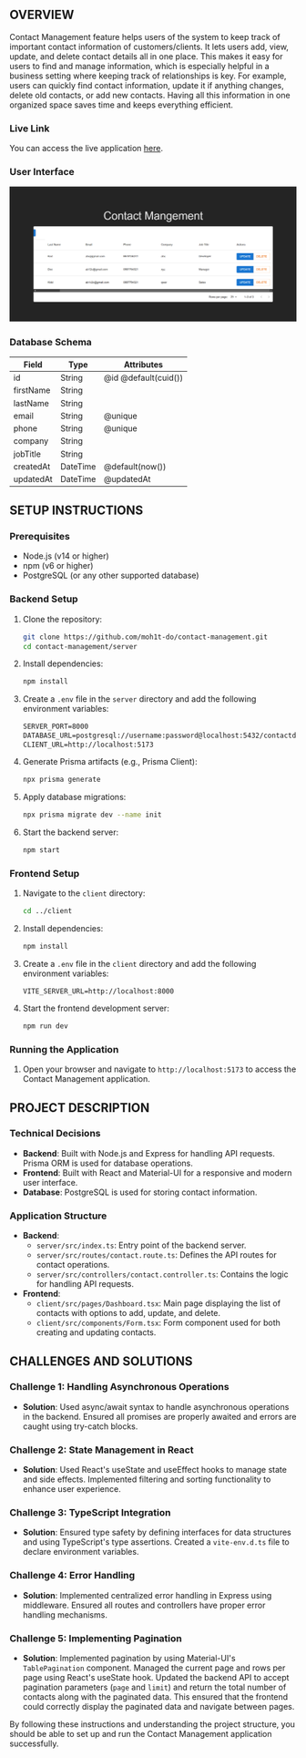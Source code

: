 ## OVERVIEW
Contact Management feature helps users of the system to keep track of important contact information of customers/clients. It lets users add, view, update, and delete contact details all in one place. This makes it easy for users to find and manage information, which is especially helpful in a business setting where keeping track of relationships is key. For example, users can quickly find contact information, update it if anything changes, delete old contacts, or add new contacts. Having all this information in one organized space saves time and keeps everything efficient.

### Live Link
You can access the live application [here](https://contact-management-neon-one.vercel.app).

### User Interface
![UI Screenshot](images/ui.png)

### Database Schema

| Field     | Type     | Attributes                |
|-----------|----------|---------------------------|
| id        | String   | @id @default(cuid())      |
| firstName | String   |                           |
| lastName  | String   |                           |
| email     | String   | @unique                   |
| phone     | String   | @unique                   |
| company   | String   |                           |
| jobTitle  | String   |                           |
| createdAt | DateTime | @default(now())           |
| updatedAt | DateTime | @updatedAt                |

## SETUP INSTRUCTIONS

### Prerequisites
- Node.js (v14 or higher)
- npm (v6 or higher)
- PostgreSQL (or any other supported database)

### Backend Setup
1. Clone the repository:
    ```sh
    git clone https://github.com/moh1t-do/contact-management.git
    cd contact-management/server
    ```

2. Install dependencies:
    ```sh
    npm install
    ```

3. Create a `.env` file in the `server` directory and add the following environment variables:
    ```env
    SERVER_PORT=8000
    DATABASE_URL=postgresql://username:password@localhost:5432/contactdb
    CLIENT_URL=http://localhost:5173
    ```

4. Generate Prisma artifacts (e.g., Prisma Client):
    ```sh
    npx prisma generate
    ```

5. Apply database migrations:
    ```sh
    npx prisma migrate dev --name init
    ```

6. Start the backend server:
    ```sh
    npm start
    ```

### Frontend Setup

1. Navigate to the `client` directory:
    ```sh
    cd ../client
    ```

2. Install dependencies:
    ```sh
    npm install
    ```

3. Create a `.env` file in the `client` directory and add the following environment variables:
    ```env
    VITE_SERVER_URL=http://localhost:8000
    ```

4. Start the frontend development server:
    ```sh
    npm run dev
    ```

### Running the Application
1. Open your browser and navigate to `http://localhost:5173` to access the Contact Management application.

## PROJECT DESCRIPTION

### Technical Decisions
- **Backend**: Built with Node.js and Express for handling API requests. Prisma ORM is used for database operations.
- **Frontend**: Built with React and Material-UI for a responsive and modern user interface.
- **Database**: PostgreSQL is used for storing contact information.

### Application Structure
- **Backend**:
  - `server/src/index.ts`: Entry point of the backend server.
  - `server/src/routes/contact.route.ts`: Defines the API routes for contact operations.
  - `server/src/controllers/contact.controller.ts`: Contains the logic for handling API requests.
- **Frontend**:
  - `client/src/pages/Dashboard.tsx`: Main page displaying the list of contacts with options to add, update, and delete.
  - `client/src/components/Form.tsx`: Form component used for both creating and updating contacts.

## CHALLENGES AND SOLUTIONS

### Challenge 1: Handling Asynchronous Operations
- **Solution**: Used async/await syntax to handle asynchronous operations in the backend. Ensured all promises are properly awaited and errors are caught using try-catch blocks.

### Challenge 2: State Management in React
- **Solution**: Used React's useState and useEffect hooks to manage state and side effects. Implemented filtering and sorting functionality to enhance user experience.

### Challenge 3: TypeScript Integration
- **Solution**: Ensured type safety by defining interfaces for data structures and using TypeScript's type assertions. Created a `vite-env.d.ts` file to declare environment variables.

### Challenge 4: Error Handling
- **Solution**: Implemented centralized error handling in Express using middleware. Ensured all routes and controllers have proper error handling mechanisms.

### Challenge 5: Implementing Pagination
- **Solution**: Implemented pagination by using Material-UI's `TablePagination` component. Managed the current page and rows per page using React's useState hook. Updated the backend API to accept pagination parameters (`page` and `limit`) and return the total number of contacts along with the paginated data. This ensured that the frontend could correctly display the paginated data and navigate between pages.

By following these instructions and understanding the project structure, you should be able to set up and run the Contact Management application successfully.